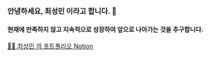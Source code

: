 ### 안녕하세요, 최성민 이라고 합니다. 👋
#### 현재에 만족하지 않고 지속적으로 성장하여 앞으로 나아가는 것을 추구합니다. 

[👨‍🚀 최성민 의 포트폴리오 Notion](https://colossal-reminder-8a4.notion.site/d7360ba2d886435ca317535c53b1138f)
